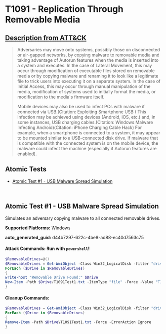 # T1091 - Replication Through Removable Media

## [Description from ATT&CK](https://attack.mitre.org/techniques/T1091)

<blockquote>Adversaries may move onto systems, possibly those on disconnected or air-gapped networks, by copying malware to removable media and taking advantage of Autorun features when the media is inserted into a system and executes. In the case of Lateral Movement, this may occur through modification of executable files stored on removable media or by copying malware and renaming it to look like a legitimate file to trick users into executing it on a separate system. In the case of Initial Access, this may occur through manual manipulation of the media, modification of systems used to initially format the media, or modification to the media's firmware itself.

Mobile devices may also be used to infect PCs with malware if connected via USB.(Citation: Exploiting Smartphone USB ) This infection may be achieved using devices (Android, iOS, etc.) and, in some instances, USB charging cables.(Citation: Windows Malware Infecting Android)(Citation: iPhone Charging Cable Hack) For example, when a smartphone is connected to a system, it may appear to be mounted similar to a USB-connected disk drive. If malware that is compatible with the connected system is on the mobile device, the malware could infect the machine (especially if Autorun features are enabled).</blockquote>

## Atomic Tests

- [Atomic Test #1 - USB Malware Spread Simulation](#atomic-test-1---usb-malware-spread-simulation)

<br/>

## Atomic Test #1 - USB Malware Spread Simulation

Simulates an adversary copying malware to all connected removable drives.

**Supported Platforms:** Windows

**auto_generated_guid:** d44b7297-622c-4be8-ad88-ec40d7563c75

#### Attack Commands: Run with `powershell`!

```powershell
$RemovableDrives=@()
$RemovableDrives = Get-WmiObject -Class Win32_LogicalDisk -filter "drivetype=2" | select-object -expandproperty DeviceID
ForEach ($Drive in $RemovableDrives)
{
write-host "Removable Drive Found:" $Drive
New-Item -Path $Drive/T1091Test1.txt -ItemType "file" -Force -Value "T1091 Test 1 has created this file to simulate malware spread to removable drives."
}
```

#### Cleanup Commands:

```powershell
$RemovableDrives = Get-WmiObject -Class Win32_LogicalDisk -filter "drivetype=2" | select-object -expandproperty DeviceID
ForEach ($Drive in $RemovableDrives)
{
Remove-Item -Path $Drive\T1091Test1.txt -Force -ErrorAction Ignore
}
```

<br/>
